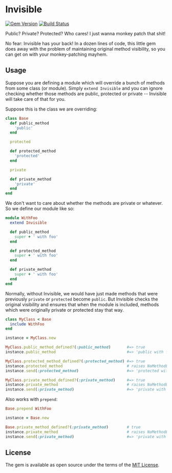 # Invisible

[![Gem Version](https://badge.fury.io/rb/invisible.svg)][gem]
[![Build Status](https://travis-ci.com/shioyama/invisible.svg?branch=master)][travis]

[gem]: https://rubygems.org/gems/invisible
[travis]: https://travis-ci.com/shioyama/invisible

Public? Private? Protected? Who cares! I just wanna monkey patch that shit!

No fear: Invisible has your back! In a dozen lines of code, this little gem does away with the problem of maintaining original method visibility, so you can get on with your monkey-patching mayhem.

## Usage

Suppose you are defining a module which will override a bunch of methods from some class (or module). Simply `extend Invisible` and you can ignore checking whether those methods are public, protected or private -- Invisible will take care of that for you.

Suppose this is the class we are overriding:

```ruby
class Base
  def public_method
    'public'
  end

  protected

  def protected_method
    'protected'
  end

  private

  def private_method
    'private'
  end
end
```

We don't want to care about whether the methods are private or whatever. So we define our module like so:

```ruby
module WithFoo
  extend Invisible

  def public_method
    super + ' with foo'
  end

  def protected_method
    super + ' with foo'
  end

  def private_method
    super + ' with foo'
  end
end
```

Normally, without Invisible, we would have just made methods that were previously `private` or `protected` become `public`. But Invisible checks the original visibility and ensures that when the module is included, methods which were originally private or protected stay that way.

```ruby
class MyClass < Base
  include WithFoo
end

instance = MyClass.new

MyClass.public_method_defined?(:public_method)       #=> true
instance.public_method                               #=> 'public with foo'

MyClass.protected_method_defined?(:protected_method) #=> true
instance.protected_method                            # raises NoMethodError
instance.send(:protected_method)                     #=> 'protected with foo'

MyClass.private_method_defined?(:private_method)     #=> true
instance.private_method                              # raises NoMethodError
instance.send(:private_method)                       #=> 'private with foo'
```

Also works with `prepend`:

```ruby
Base.prepend WithFoo

instance = Base.new

Base.private_method_defined?(:private_method)        # true
instance.private_method                              # raises NoMethodError
instance.send(:private_method)                       #=> 'private with foo'
```

## License

The gem is available as open source under the terms of the [MIT License](https://opensource.org/licenses/MIT).
